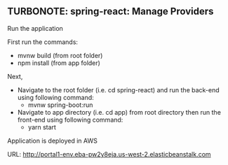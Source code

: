 ## TURBONOTE: spring-react: Manage Providers

Run the application

First run the commands:
- mvnw build (from root folder)
- npm install (from app folder)

Next,

- Navigate to the root folder (i.e. cd spring-react) and run the back-end using following command:
    - mvnw spring-boot:run
- Navigate to app directory (i.e. cd app) from root directory then run the front-end using following command:
    - yarn start

Application is deployed in AWS

URL: http://portal1-env.eba-pw2y8eja.us-west-2.elasticbeanstalk.com

